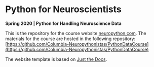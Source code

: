 # Python for Neuroscientists

**Spring 2020 | Python for Handling Neuroscience Data**

This is the repository for the course website [neuropython.com](neuropython.com). The materials for the course are hosted in the following repository: [https://github.com/Columbia-Neuropythonistas/PythonDataCourse](https://github.com/Columbia-Neuropythonistas/PythonDataCourse)



The website template is based on [Just the Docs](https://pmarsceill.github.io/just-the-docs/).
